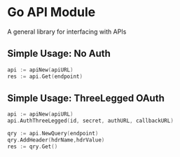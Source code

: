 # Go API Module

A general library for interfacing with APIs

## Simple Usage: No Auth

```go
api := apiNew(apiURL)
res := api.Get(endpoint)
```

## Simple Usage: ThreeLegged OAuth

```go
api := apiNew(apiURL)
api.AuthThreeLegged(id, secret, authURL, callbackURL)

qry := api.NewQuery(endpoint)
qry.AddHeader(hdrName,hdrValue)
res := qry.Get()
```
